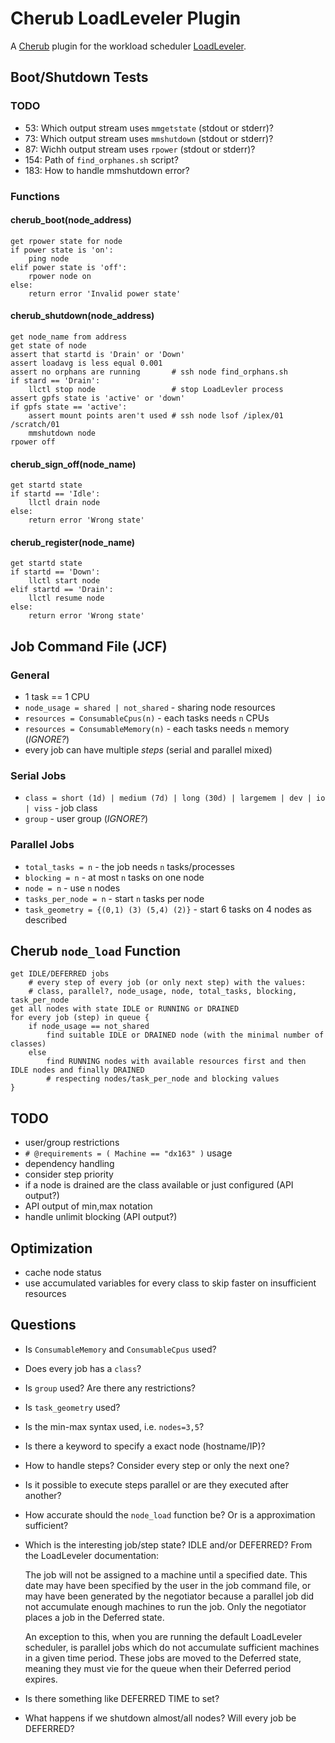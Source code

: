 # Cherub LoadLeveler Plugin

A [Cherub](http://www.cs.uni-potsdam.de/bs/research/cluster/index.html#greenit "CHERUB: power consumption aware cluster resource management") plugin for the workload scheduler [LoadLeveler](http://www-03.ibm.com/systems/software/loadleveler/ "Tivoli Workload Scheduler LoadLeveler").

## Boot/Shutdown Tests

### TODO
- 53: Which output stream uses `mmgetstate` (stdout or stderr)?
- 73: Which output stream uses `mmshutdown` (stdout or stderr)?
- 87: Wichh output stream uses `rpower` (stdout or stderr)?
- 154: Path of `find_orphanes.sh` script?
- 183: How to handle mmshutdown error?

### Functions

#### cherub_boot(node_address)

    get rpower state for node
    if power state is 'on':
        ping node
    elif power state is 'off':
        rpower node on
    else:
        return error 'Invalid power state'

#### cherub_shutdown(node_address)

    get node_name from address
    get state of node
    assert that startd is 'Drain' or 'Down'
    assert loadavg is less equal 0.001 
    assert no orphans are running       # ssh node find_orphans.sh
    if stard == 'Drain':
        llctl stop node                 # stop LoadLevler process
    assert gpfs state is 'active' or 'down'
    if gpfs state == 'active':
        assert mount points aren't used # ssh node lsof /iplex/01 /scratch/01
        mmshutdown node
    rpower off

#### cherub_sign_off(node_name)

    get startd state
    if startd == 'Idle':
        llctl drain node
    else:
        return error 'Wrong state'

#### cherub_register(node_name)

    get startd state
    if startd == 'Down':
        llctl start node
    elif startd == 'Drain':
        llctl resume node
    else:
        return error 'Wrong state'

## Job Command File (JCF)

### General
- 1 task == 1 CPU
- `node_usage = shared | not_shared` - sharing node resources
- `resources = ConsumableCpus(n)` - each tasks needs `n` CPUs
- `resources = ConsumableMemory(n)` - each tasks needs `n` memory
(_IGNORE?_)
- every job can have multiple _steps_ (serial and parallel mixed)

### Serial Jobs
- `class = short (1d) | medium (7d) | long (30d) | largemem | dev | io | viss` - job class
- `group` - user group (_IGNORE?_)

### Parallel Jobs
- `total_tasks = n` - the job needs `n` tasks/processes
- `blocking = n` - at most `n` tasks on one node
- `node = n` - use `n` nodes
- `tasks_per_node = n` - start `n` tasks per node
- `task_geometry = {(0,1) (3) (5,4) (2)}` - start 6 tasks on 4 nodes as described

## Cherub `node_load` Function

    get IDLE/DEFERRED jobs
        # every step of every job (or only next step) with the values:
        # class, parallel?, node_usage, node, total_tasks, blocking, task_per_node
    get all nodes with state IDLE or RUNNING or DRAINED
    for every job (step) in queue {
        if node_usage == not_shared
            find suitable IDLE or DRAINED node (with the minimal number of classes)
        else
            find RUNNING nodes with available resources first and then IDLE nodes and finally DRAINED
            # respecting nodes/task_per_node and blocking values
    }
    
## TODO
- user/group restrictions
- `# @requirements = ( Machine == "dx163" )` usage
- dependency handling        
- consider step priority
- if a node is drained are the class available or just configured (API output?)
- API output of min,max notation
- handle unlimit blocking (API output?)

## Optimization
- cache node status
- use accumulated variables for every class to skip faster on insufficient resources

## Questions
- Is `ConsumableMemory` and `ConsumableCpus` used?
- Does every job has a `class`?
- Is `group` used? Are there any restrictions?
- Is `task_geometry` used?
- Is the min-max syntax used, i.e. `nodes=3,5`?
- Is there a keyword to specify a exact node (hostname/IP)?
- How to handle steps? Consider every step or only the next one?
- Is it possible to execute steps parallel or are they executed after another?
- How accurate should the `node_load` function be? Or is a approximation sufficient?
- Which is the interesting job/step state? IDLE and/or DEFERRED? From the LoadLeveler documentation:

    The job will not be assigned to a machine until a specified date.
    This date may have been specified by the user in the job command
    file, or may have been generated by the negotiator because a parallel
    job did not accumulate enough machines to run the job. Only the
    negotiator places a job in the Deferred state.

    An exception to this, when you are running the default LoadLeveler scheduler,
    is parallel jobs which do not accumulate sufficient machines in a given
    time period.  These jobs are moved to the Deferred state, meaning they must
    vie for the queue when their Deferred period expires.

- Is there something like DEFERRED TIME to set?
- What happens if we shutdown almost/all nodes? Will every job be DEFERRED?
